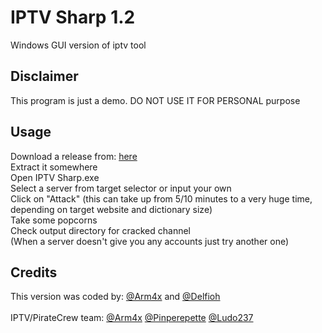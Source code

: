 # IPTV Sharp 1.2
Windows GUI version of iptv tool

## Disclaimer
This program is just a demo. DO NOT USE IT FOR PERSONAL purpose

## Usage
 Download a release from: [here](https://github.com/Pirate-Crew/IPTV-Sharp/releases/download/1.1.0/IPTV-Sharp-1.1.zip)<br>
 Extract it somewhere<br>
 Open IPTV Sharp.exe <br>
 Select a server from target selector or input your own<br>
 Click on "Attack" (this can take up from 5/10 minutes to a very huge time, depending on target website and dictionary size)<br>
 Take some popcorns<br>
 Check output directory for cracked channel<br>
(When a server doesn't give you any accounts just try another one)<br>


## Credits
This version was coded by: [@Arm4x](https://twitter.com/Arm4x) and [@Delfioh](https://twitter.com/Delfioh)<br><br>
IPTV/PirateCrew team: [@Arm4x](https://twitter.com/Arm4x) [@Pinperepette](https://twitter.com/Pinperepette) [@Ludo237](https://twitter.com/Ludo237)
